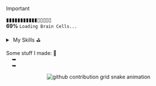 > [!IMPORTANT]
> ▮▮▮▮▮▮▮▮▮▮▮▯▯▯▯▯<br>
> **69%** ```Loading Brain Cells...```

<details "skills">
   <summary> 
       My Skills ⛳
   </summary> 
   <p> <div height="top" align="bottom">
      <a href="https://en.wikipedia.org/wiki/JavaScript" title="JavaScript"><img height="25" src="./assets/JS.png"></a> 
      <a href="https://www.typescriptlang.org/" title="TypeScript"><img height="25" src="./assets/TS.png"></a> 
      <a href="https://tailwindcss.com/" title="Tailwind CSS"><img height="25" src="./assets/TailwindCSS.png"></a> 
      <a href="https://svelte.dev/" title="Svelte"><img height="25" src="./assets/Svelte.png"></a> 
      <a href="https://nodejs.org/" title="Node.js"><img height="25" src="./assets/NodeJS.png"></a> 
      <br>
   </p> <img src="https://img.shields.io/github/stars/KuraN1X?logo=git&logoColor=272727"></div>
</details>

Some stuff I made: 📂<br>
      ➥ <br>
      ➥ <br>
<div align="center">   
   
<picture>
  <source media="(prefers-color-scheme: dark)" srcset="https://github-readme-activity-graph.vercel.app/graph?username=kuran1x&theme=react-dark&hide_border=true&hide_title=true&bg_color=0D111007&height=335&point=f0fcff">
  <source media="(prefers-color-scheme: light)" srcset="https://github-readme-activity-graph.vercel.app/graph?username=kuran1x&theme=react-dark&hide_border=true&hide_title=true&bg_color=FFFFFF00&height=335&point=008ab0">
  <img alt="github contribution grid snake animation" src="https://github-readme-activity-graph.vercel.app/graph?username=kuran1x&theme=react-dark&hide_border=true&hide_title=true&bg_color=0D111700&height=335&point=f0fcff">
</picture>
</div>
 

